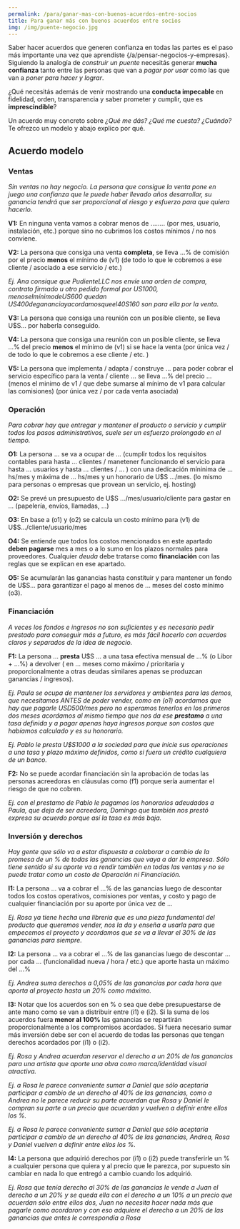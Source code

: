 ```yaml
---
permalink: /para/ganar-mas-con-buenos-acuerdos-entre-socios
title: Para ganar más con buenos acuerdos entre socios
img: /img/puente-negocio.jpg
---
```


Saber hacer acuerdos que generen confianza en todas las partes es el paso más importante una vez que aprendiste {/a/pensar-negocios-y-empresas}. Siguiendo la analogía de _construir un puente_ necesitás generar __mucha confianza__ tanto entre las personas que van a _pagar por usar_ como las que van a _poner para hacer y lograr_.

¿Qué necesitás además de venir mostrando una __conducta impecable__ en fidelidad, orden, transparencia y saber prometer y cumplir, que es __imprescindible__?

Un acuerdo muy concreto sobre _¿Qué me dás? ¿Qué me cuesta? ¿Cuándo?_ Te ofrezco un modelo y abajo explico por qué.

## Acuerdo modelo

### Ventas

_Sin ventas no hay negocio. La persona que consigue la venta pone en juego una confianza que le puede haber llevado años desarrollar, su ganancia tendrá que ser proporcional al riesgo y esfuerzo para que quiera hacerlo._


__V1:__ En ninguna venta vamos a cobrar menos de ........ (por mes, usuario, instalación, etc.) 
   porque sino no cubrimos los costos mínimos / no nos conviene.

__V2:__ La persona que consiga una venta __completa__, se lleva ...% de comisión por el precio __menos__ el mínimo de (v1) (de todo lo que le cobremos a ese cliente / asociado a ese servicio / etc.)

   _Ej. Ana consique que PudienteLLC nos envíe una orden de compra, contrato firmado u otro pedido formal por U$S1000, menos el mínimo de U$S600 quedan U$S400 de ganancia y acordamos que el 40% o sea U$S160 son para ella por la venta._

__V3:__ La persona que consiga una reunión con un posible cliente, se lleva U$S... por haberla conseguido.

__V4:__ La persona que consiga una reunión con un posible cliente, se lleva ...% del precio __menos__ el mínimo de (v1) si se hace la venta (por única vez / de todo lo que le cobremos a ese cliente / etc. )

__V5:__ La persona que implementa / adapta / construye ... para poder cobrar el servicio específico para la venta / cliente ... se lleva ...% del precio ... (menos el minimo de v1 / que debe sumarse al mínimo de v1 para calcular las comisiones) (por única vez / por cada venta asociada)

### Operación

_Para cobrar hay que entregar y mantener el producto o servicio y cumplir todos los pasos administrativos, suele ser un esfuerzo prolongado en el tiempo._

__O1:__ La persona ... se va a ocupar de ... (cumplir todos los requisitos contables para hasta ... clientes / manetener funcionando el servicio para hasta ... usuarios y hasta ... clientes / ... ) con una dedicación míninima de ... hs/mes y máxima de ... hs/mes y un honorario de U$S .../mes. (lo mismo para personas o empresas que provean un servicio, ej. hosting)

__O2:__ Se prevé un presupuesto de U$S .../mes/usuario/cliente para gastar en ... (papelería, envíos, llamadas, ...)

__O3:__ En base a (o1) y (o2) se calcula un costo mínimo para (v1) de U$S.../cliente/usuario/mes 

__O4:__ Se entiende que todos los costos mencionados en este apartado __deben pagarse__ mes a mes o a lo sumo en los plazos normales para proveedores. Cualquier _deuda_ debe tratarse como __financiación__ con las reglas que se explican en ese apartado.

__O5:__ Se acumularán las ganancias hasta constituir y para mantener un fondo de U$S... para garantizar el pago al menos de ... meses del costo mínimo (o3).


### Financiación

_A veces los fondos e ingresos no son suficientes y es necesario pedir prestado para conseguir más a futuro, es más fácil hacerlo con acuerdos claros y separados de la idea de negocio._


__F1:__ La persona ... __presta__ U$S ... a una tasa efectiva mensual de ...% (o Libor + ...%) a devolver ( en ... meses como máximo / prioritaria y proporcionalmente a otras deudas similares apenas se produzcan ganancias / ingresos).  

 _Ej. Paula se ocupa de mantener los servidores y ambientes para las demos, que necesitamos ANTES de poder vender, como en (o1) acordamos que hay que pagarle USD500/mes pero no esperamos tenerlos en los primeros dos meses acordamos al mismo tiempo que nos da ese <b>prestamo</b> a una tasa definida y a pagar apenas haya ingresos porque son costos que habíamos calculado y es su honorario._  

 _Ej. Pablo le presta U$S1000 a la sociedad para que inicie sus operaciones a una tasa y plazo máximo definidos, como si fuera un crédito cualquiera de un banco._

__F2:__ No se puede acordar financiación sin la aprobación de todas las personas acreedoras en cláusulas como (f1) porque sería aumentar el riesgo de que no cobren.  

  _Ej. con el prestamo de Pablo le pagamos los honorarios adeudados a Paula, que deja de ser acreedora, Domingo que también nos prestó expresa su acuerdo porque así la tasa es más baja._

### Inversión y derechos

_Hay gente que sólo va a estar dispuesta a colaborar a cambio de la promesa de un % de todas las ganancias que vaya a dar la empresa. Sólo tiene sentido si su aporte va a rendir también en todas las ventas y no se puede tratar como un costo de Operación ni Financiación._

__I1:__ La persona ... va a cobrar el ...% de las ganancias luego de descontar todos los costos operativos, comisiones por ventas, y costo y pago de cualquier financiación por su aporte por única vez de ...  

  _Ej. Rosa ya tiene hecha una librería que es una pieza fundamental del producto que queremos vender, nos la da y enseña a usarla para que empecemos el proyecto y acordamos que se va a llevar el 30% de las ganancias para siempre._

__I2:__ La persona ... va a cobrar el ...% de las ganancias luego de descontar ... por cada ... (funcionalidad nueva / hora / etc.) que aporte hasta un máximo del ...%  

  _Ej. Andrea suma derechos a 0,05%  de las ganancias por cada hora que aporta al proyecto hasta un 20% como máximo._

__I3:__ Notar que los acuerdos son en % o sea que debe presupuestarse de ante mano como se van a distribuir entre (i1) e (i2). Si la suma de los acuerdos fuera __menor al 100%__ las ganancias se repartirán proporcionalmente a los compromisos acordados. Si fuera necesario sumar más inversión debe ser con el acuerdo de todas las personas que tengan derechos acordados por (i1) o (i2).  

  _Ej.  Rosa y Andrea acuerdan reservar el derecho a un 20% de las ganancias para una artista que aporte una obra como marca/identidad visual atractiva._

  _Ej. a Rosa le parece conveniente sumar a Daniel que sólo aceptaría participar a cambio de un derecho al 40% de las ganancias, como a Andrea no le parece reducir su parte acuerdan que Rosa y Daniel le compran su parte a un precio que acuerdan y vuelven a definir entre ellos los %._

  _Ej. a Rosa le parece conveniente sumar a Daniel que sólo aceptaría participar a cambio de un derecho al 40% de las ganancias, Andrea, Rosa y Daniel vuelven a definir entre ellos los %._  

__I4:__ La persona que adquirió derechos por (i1) o (i2) puede transferirle un % a cualquier persona que quiera y al precio que le parezca, por supuesto sin cambiar en nada lo que entregó a cambio cuando los adquirió.

  _Ej. Rosa que tenía derecho al 30% de las ganancias le vende a Juan el derecho a un 20% y se queda ella con el derecho a un 10% a un precio que acuerdan sólo entre ellos dos, Juan no necesita hacer nada más que pagarle como acordaron y con eso adquiere el derecho a un 20% de las ganancias que antes le correspondía a Rosa_



